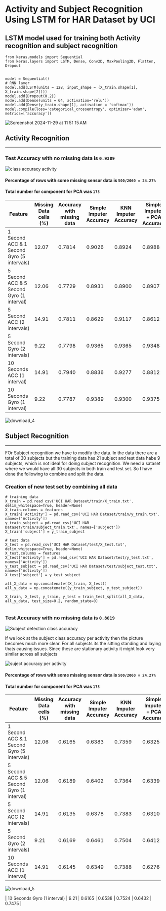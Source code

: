 # Activity and Subject Recognition Using LSTM for HAR Dataset by UCI


## LSTM model used for training both Activity recognition and subject recognition

```
from keras.models import Sequential
from keras.layers import LSTM, Dense, Conv2D, MaxPooling2D, Flatten, Dropout


model = Sequential()
# RNN layer
model.add(LSTM(units = 128, input_shape = (X_train.shape[1], X_train.shape[2])))
model.add(Dropout(0.2))
model.add(Dense(units = 64, activation='relu'))
model.add(Dense(y_train.shape[1], activation = 'softmax'))
model.compile(loss='categorical_crossentropy', optimizer='adam', metrics=['accuracy'])

```
![Screenshot 2024-11-29 at 11 51 15 AM](https://github.com/user-attachments/assets/a91c4ad4-8d5b-42db-baf5-73372e31a3cf)


## Activity Recognition			
--------------------------------
### Test Accuracy with no missing data is `0.9389`			
![class accuracy activity](https://github.com/user-attachments/assets/90c8a979-f639-4d6e-888c-a560c0e02c20)

#### Percentage of rows with some missing sensor data is `500/2060 = 24.27%`			
#### Total number for component for PCA was `175`			

| Feature | Missing Data cells (%) | Accuracy with missing data | Simple Imputer Accuracy | KNN Imputer Accuracy | Simple Imputer + PCA Accuracy | KNN Imputer + PCA Accuracy |
|---|---|---|---|---|---|---|
| 1 Second ACC & 1 Second Gyro (5 intervals) | 12.07 | 0.7814 | 0.9026 | 0.8924 | 0.8988 | 0.8897 |
| 5 Second ACC & 5 Second Gyro (1 interval) | 12.06 | 0.7729 | 0.8931 | 0.8900 | 0.8907 | 0.8870 |
| 5 Second ACC (2 intervals) | 14.91 | 0.7811 | 0.8629 | 0.9117 | 0.8612 | 0.9104 |
| 5 Second Gyro (2 intervals) | 9.22 | 0.7798 | 0.9365 | 0.9365 | 0.9348 | 0.9338 |
| 10 Seconds ACC (1 interval) | 14.91 | 0.7940 | 0.8836 | 0.9277 | 0.8812 | 0.9263 |
| 10 Seconds Gyro (1 interval) | 9.22 | 0.7787 | 0.9389 | 0.9300 | 0.9375 | 0.9267 |



![download_4](https://github.com/user-attachments/assets/423c3d81-8195-40e8-ac30-d5af8c530212)


## Subject Recognition			
--------------------------------

FOr Subject recognition we have to modify the data. In the data there are a total of 30 subjects but the training data has 21 subject and test data habe 9 subjects, which is not ideal for doing subject recognition. We need a sataset where we would have all 30 subjects in both train and test set. So I have done the following to combine and split the data.

### Creation of new test set by combining all data

```
# training data
X_train = pd.read_csv('UCI HAR Dataset/train/X_train.txt', delim_whitespace=True, header=None)
X_train.columns = features
X_train['Activity'] = pd.read_csv('UCI HAR Dataset/train/y_train.txt', names=['Activity'])
y_train_subject = pd.read_csv('UCI HAR Dataset/train/subject_train.txt', names=['subject'])
X_train['subject'] = y_train_subject

# test data
X_test = pd.read_csv('UCI HAR Dataset/test/X_test.txt', delim_whitespace=True, header=None)
X_test.columns = features
X_test['Activity'] = pd.read_csv('UCI HAR Dataset/test/y_test.txt', names=['Activity'])
y_test_subject = pd.read_csv('UCI HAR Dataset/test/subject_test.txt', names=['Activity'])
X_test['subject'] = y_test_subject

all_X_data = np.concatenate((X_train, X_test))
all_y_data = np.concatenate((y_train_subject, y_test_subject))

X_train, X_test, y_train, y_test = train_test_split(all_X_data, all_y_data, test_size=0.2, random_state=0)


```


### Test Accuracy with no missing data is `0.8019`

![Subject detection class accuracy](https://github.com/user-attachments/assets/d60db02d-1abf-440b-bc4c-5e4b0cd333fe)

If we look at the subject class accuracy per activity then the picture becomes much more clear. For all subjects its the sitting standing and laying thats causing issues. Since these are stationary activity it might look very similar across all subjects 

![suject accuracy per activity ](https://github.com/user-attachments/assets/5ca0ed9c-6f02-48c0-95e5-8fa3498d90b5)


#### Percentage of rows with some missing sensor data is `500/2060 = 24.27%`			
#### Total number for component for PCA was `175`			

| Feature | Missing Data cells (%) | Accuracy with missing data | Simple Imputer Accuracy | KNN Imputer Accuracy | Simple Imputer + PCA Accuracy | KNN Imputer + PCA Accuracy |
|---|---|---|---|---|---|---|
| 1 Second ACC & 1 Second Gyro (5 intervals) | 12.06 | 0.6165 | 0.6383 | 0.7359 | 0.6325 | 0.7281 |
| 5 Second ACC & 5 Second Gyro (1 interval) | 12.06 | 0.6189 | 0.6402 | 0.7364 | 0.6339 | 0.7364 |
| 5 Second ACC (2 intervals) | 14.91 | 0.6135 | 0.6378 | 0.7383 | 0.6310 | 0.7276 |
| 5 Second Gyro (2 intervals) | 9.21 | 0.6169 | 0.6461 | 0.7504 | 0.6412 | 0.7456 |
| 10 Seconds ACC (1 interval) | 14.91 | 0.6145 | 0.6349 | 0.7388 | 0.6276 | 0.7325 |

![download_5](https://github.com/user-attachments/assets/47f8fbd9-6f8a-44e7-8a31-d52b79040e64)


| 10 Seconds Gyro (1 interval) | 9.21 | 0.6165 | 0.6538 | 0.7524 | 0.6432 | 0.7475 |
